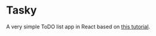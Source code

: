 # Tasky

A very simple ToDO list app in React based on [this tutorial](https://www.youtube.com/watch?v=hQAHSlTtcmY).